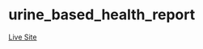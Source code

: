 # urine_based_health_report

[Live Site](https://dariussingh-urine-based-health-report-app-9jkl60.streamlitapp.com/)
